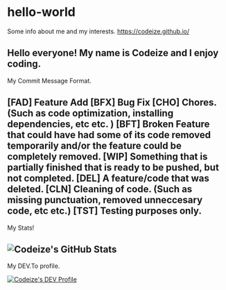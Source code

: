 # hello-world
Some info about me and my interests.
https://codeize.github.io/

Hello everyone! My name is Codeize and I enjoy coding.
--
My Commit Message Format.

[FAD] Feature Add
[BFX] Bug Fix
[CHO] Chores. (Such as code optimization, installing dependencies, etc etc. )
[BFT] Broken Feature that could have had some of its code removed temporarily and/or the feature could be completely removed. 
[WIP] Something that is partially finished that is ready to be pushed, but not completed.
[DEL] A feature/code that was deleted.
[CLN] Cleaning of code. (Such as missing punctuation, removed unneccesary code, etc etc.)
[TST] Testing purposes only.
--
My Stats! 

![Codeize's GitHub Stats](https://github-readme-stats.vercel.app/api?username=codeize&show_icons=true)
--
My DEV.To profile. 

[![Codeize's DEV Profile](https://d2fltix0v2e0sb.cloudfront.net/dev-badge.svg)](https://dev.to/codeize)
